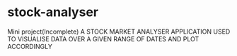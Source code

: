 # stock-analyser
Mini project(Incomplete)
A STOCK MARKET ANALYSER APPLICATION USED TO VISUALISE DATA OVER A GIVEN RANGE OF DATES AND PLOT ACCORDINGLY
